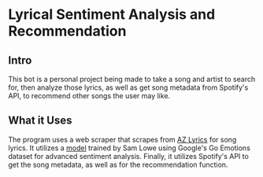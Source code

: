 # Lyrical Sentiment Analysis and Recommendation 

## Intro
This bot is a personal project being made to take a song and artist to search for,
then analyze those lyrics, as well as get song metadata from Spotify's API, to 
recommend other songs the user may like.

## What it Uses
The program uses a web scraper that scrapes from [AZ Lyrics](https://www.azlyrics.com/) for song lyrics.
It utilizes a [model](https://huggingface.co/SamLowe/roberta-base-go_emotions) trained by Sam Lowe using 
Google's Go Emotions dataset for advanced sentiment analysis.
Finally, it utilizes Spotify's API to get the song metadata, as well as for the recommendation function.
